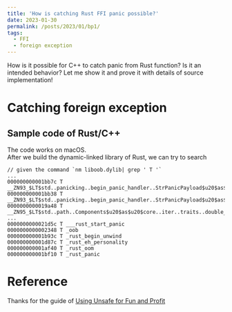 ```yaml
---
title: 'How is catching Rust FFI panic possible?'
date: 2023-01-30
permalink: /posts/2023/01/bp1/
tags:
  - FFI
  - foreign exception
---
```


How is it possible for C++ to catch panic from Rust function? Is it an intended behavior? Let me show it and prove it with details of source implementation!

Catching foreign exception
======

Sample code of Rust/C++
------
The code works on macOS.  
After we build the dynamic-linked library of Rust, we can try to search
```
// given the command `nm liboob.dylib| grep ' T '`
...
000000000001bb7c T __ZN93_$LT$std..panicking..begin_panic_handler..StrPanicPayload$u20$as$u20$core..panic..BoxMeUp$GT$3get17he4a456fc7d67afa4E
000000000001bb38 T __ZN93_$LT$std..panicking..begin_panic_handler..StrPanicPayload$u20$as$u20$core..panic..BoxMeUp$GT$8take_box17h77ac41f158bcd267E
0000000000019a48 T __ZN95_$LT$std..path..Components$u20$as$u20$core..iter..traits..double_ended..DoubleEndedIterator$GT$9next_back17h02d204dfbd934912E
...
0000000000021d5c T ___rust_start_panic
0000000000002348 T _oob
000000000001b93c T _rust_begin_unwind
000000000001d87c T _rust_eh_personality
000000000001af40 T _rust_oom
000000000001bf10 T _rust_panic
```

Reference
======
Thanks for the guide of [Using Unsafe for Fun and Profit](https://michael-f-bryan.github.io/rust-ffi-guide/overview.html)